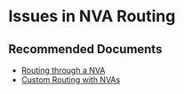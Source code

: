 <properties
  pagetitle="Issues in NVA Routing"
  service=""
  resource=""
  ms.author="wellee"
  selfhelptype="Generic"
  supporttopicids="32743824"
  productpesids="16572"
  cloudenvironments="mooncake,blackforest"
  articleid="d982da8c-9533-437f-8b8f-b7546532f9c5"
  ownershipid="CloudNet_VirtualWAN" />
# Issues in NVA Routing


## **Recommended Documents**

* [Routing through a NVA](https://docs.microsoft.com/azure/virtual-wan/scenario-route-through-nva)
* [Custom Routing with NVAs](https://docs.microsoft.com/azure/virtual-wan/scenario-route-through-nvas-custom)